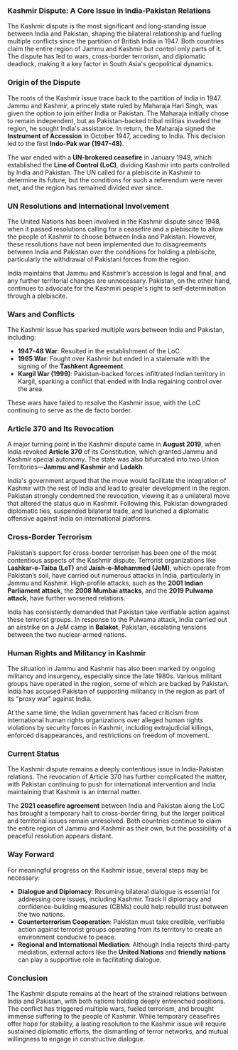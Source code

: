 ### **Kashmir Dispute: A Core Issue in India-Pakistan Relations**

The Kashmir dispute is the most significant and long-standing issue between India and Pakistan, shaping the bilateral relationship and fueling multiple conflicts since the partition of British India in 1947. Both countries claim the entire region of Jammu and Kashmir but control only parts of it. The dispute has led to wars, cross-border terrorism, and diplomatic deadlock, making it a key factor in South Asia's geopolitical dynamics.

### **Origin of the Dispute**
The roots of the Kashmir issue trace back to the partition of India in 1947. Jammu and Kashmir, a princely state ruled by Maharaja Hari Singh, was given the option to join either India or Pakistan. The Maharaja initially chose to remain independent, but as Pakistan-backed tribal militias invaded the region, he sought India's assistance. In return, the Maharaja signed the **Instrument of Accession** in October 1947, acceding to India. This decision led to the first **Indo-Pak war (1947-48)**.

The war ended with a **UN-brokered ceasefire** in January 1949, which established the **Line of Control (LoC)**, dividing Kashmir into parts controlled by India and Pakistan. The UN called for a plebiscite in Kashmir to determine its future, but the conditions for such a referendum were never met, and the region has remained divided ever since.

### **UN Resolutions and International Involvement**
The United Nations has been involved in the Kashmir dispute since 1948, when it passed resolutions calling for a ceasefire and a plebiscite to allow the people of Kashmir to choose between India and Pakistan. However, these resolutions have not been implemented due to disagreements between India and Pakistan over the conditions for holding a plebiscite, particularly the withdrawal of Pakistani forces from the region.

India maintains that Jammu and Kashmir’s accession is legal and final, and any further territorial changes are unnecessary. Pakistan, on the other hand, continues to advocate for the Kashmiri people's right to self-determination through a plebiscite.

### **Wars and Conflicts**
The Kashmir issue has sparked multiple wars between India and Pakistan, including:
- **1947-48 War**: Resulted in the establishment of the LoC.
- **1965 War**: Fought over Kashmir but ended in a stalemate with the signing of the **Tashkent Agreement**.
- **Kargil War (1999)**: Pakistan-backed forces infiltrated Indian territory in Kargil, sparking a conflict that ended with India regaining control over the area.

These wars have failed to resolve the Kashmir issue, with the LoC continuing to serve as the de facto border.

### **Article 370 and Its Revocation**
A major turning point in the Kashmir dispute came in **August 2019**, when India revoked **Article 370** of its Constitution, which granted Jammu and Kashmir special autonomy. The state was also bifurcated into two Union Territories—**Jammu and Kashmir** and **Ladakh**.

India's government argued that the move would facilitate the integration of Kashmir with the rest of India and lead to greater development in the region. Pakistan strongly condemned the revocation, viewing it as a unilateral move that altered the status quo in Kashmir. Following this, Pakistan downgraded diplomatic ties, suspended bilateral trade, and launched a diplomatic offensive against India on international platforms.

### **Cross-Border Terrorism**
Pakistan’s support for cross-border terrorism has been one of the most contentious aspects of the Kashmir dispute. Terrorist organizations like **Lashkar-e-Taiba (LeT)** and **Jaish-e-Mohammed (JeM)**, which operate from Pakistan’s soil, have carried out numerous attacks in India, particularly in Jammu and Kashmir. High-profile attacks, such as the **2001 Indian Parliament attack**, the **2008 Mumbai attacks**, and the **2019 Pulwama attack**, have further worsened relations.

India has consistently demanded that Pakistan take verifiable action against these terrorist groups. In response to the Pulwama attack, India carried out an airstrike on a JeM camp in **Balakot**, Pakistan, escalating tensions between the two nuclear-armed nations.

### **Human Rights and Militancy in Kashmir**
The situation in Jammu and Kashmir has also been marked by ongoing militancy and insurgency, especially since the late 1980s. Various militant groups have operated in the region, some of which are backed by Pakistan. India has accused Pakistan of supporting militancy in the region as part of its "proxy war" against India.

At the same time, the Indian government has faced criticism from international human rights organizations over alleged human rights violations by security forces in Kashmir, including extrajudicial killings, enforced disappearances, and restrictions on freedom of movement.

### **Current Status**
The Kashmir dispute remains a deeply contentious issue in India-Pakistan relations. The revocation of Article 370 has further complicated the matter, with Pakistan continuing to push for international intervention and India maintaining that Kashmir is an internal matter.

The **2021 ceasefire agreement** between India and Pakistan along the LoC has brought a temporary halt to cross-border firing, but the larger political and territorial issues remain unresolved. Both countries continue to claim the entire region of Jammu and Kashmir as their own, but the possibility of a peaceful resolution appears distant.

### **Way Forward**
For meaningful progress on the Kashmir issue, several steps may be necessary:
- **Dialogue and Diplomacy**: Resuming bilateral dialogue is essential for addressing core issues, including Kashmir. Track II diplomacy and confidence-building measures (CBMs) could help rebuild trust between the two nations.
- **Counterterrorism Cooperation**: Pakistan must take credible, verifiable action against terrorist groups operating from its territory to create an environment conducive to peace.
- **Regional and International Mediation**: Although India rejects third-party mediation, external actors like the **United Nations** and **friendly nations** can play a supportive role in facilitating dialogue.

### **Conclusion**
The Kashmir dispute remains at the heart of the strained relations between India and Pakistan, with both nations holding deeply entrenched positions. The conflict has triggered multiple wars, fueled terrorism, and brought immense suffering to the people of Kashmir. While temporary ceasefires offer hope for stability, a lasting resolution to the Kashmir issue will require sustained diplomatic efforts, the dismantling of terror networks, and mutual willingness to engage in constructive dialogue.